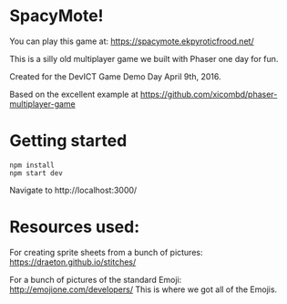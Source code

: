 SpacyMote!
==========

You can play this game at: https://spacymote.ekpyroticfrood.net/

This is a silly old multiplayer game we built with Phaser one day for fun.

Created for the DevICT Game Demo Day April 9th, 2016.

Based on the excellent example at https://github.com/xicombd/phaser-multiplayer-game

# Getting started

```
npm install
npm start dev
```

Navigate to http://localhost:3000/

# Resources used:

For creating sprite sheets from a bunch of pictures:
https://draeton.github.io/stitches/

For a bunch of pictures of the standard Emoji:
http://emojione.com/developers/
This is where we got all of the Emojis.
